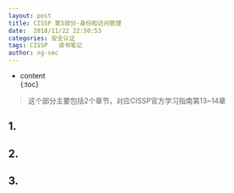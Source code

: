 ```yaml
---
layout: post  
title: CISSP 第5部分-身份和访问管理
date:  2018/11/22 22:50:53
categories: 安全认证 
tags: CISSP   读书笔记
author: ng-sec  
---
```


* content  
{:toc}

> 这个部分主要包括2个章节，对应CISSP官方学习指南第13~14章

## 1.

## 2.

## 3.
